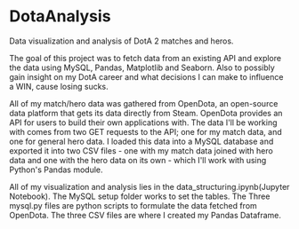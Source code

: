# DotaAnalysis
Data visualization and analysis of DotA 2 matches and heros.

The goal of this project was to fetch data from an existing API and explore the data using MySQL, Pandas, Matplotlib and Seaborn. Also to possibly gain insight on my DotA career and what decisions I can make to influence a WIN, cause losing sucks.

All of my match/hero data was gathered from OpenDota, an open-source data platform that gets its data directly from Steam. OpenDota provides an API for users to build their own applications with. The data I'll be working with comes from two GET requests to the API; one for my match data, and one for general hero data. I loaded this data into a MySQL database and exported it into two CSV files - one with my match data joined with hero data and one with the hero data on its own - which I'll work with using Python's Pandas module.

All of my visualization and analysis lies in the data_structuring.ipynb(Jupyter Notebook). The MySQL setup folder works to set the tables. The Three mysql.py files are python scripts to formulate the data fetched from OpenDota. The three CSV files are where I created my Pandas Dataframe.
